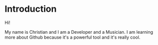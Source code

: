 # Introduction

Hi!

My name is Christian and I am a Developer and a Musician.
I am learning more about Github because it's a powerful tool and it's really cool.